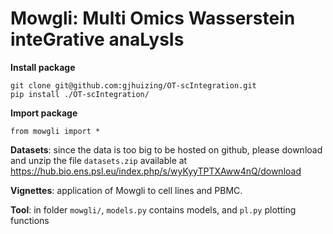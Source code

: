 # Mowgli: Multi Omics Wasserstein inteGrative anaLysIs

**Install package**

    git clone git@github.com:gjhuizing/OT-scIntegration.git
    pip install ./OT-scIntegration/

**Import package**

    from mowgli import *

**Datasets**: since the data is too big to be hosted on github, please download and unzip the file `datasets.zip` available at https://hub.bio.ens.psl.eu/index.php/s/wyKyyTPTXAww4nQ/download

**Vignettes**: application of Mowgli to cell lines and PBMC.

**Tool**: in folder `mowgli/`, `models.py` contains models, and `pl.py` plotting functions
